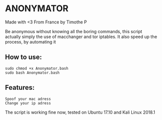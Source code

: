 # **ANONYMATOR**
Made with <3 From France by Timothe P

Be anonymous without knowing all the boring commands, this script actually
simply the use of macchanger and tor iptables. It also speed up the process,
by automating it

## How to use:

```
sudo chmod +x Anonymator.bash
sudo bash Anonymator.bash
```
## Features:

```
Spoof your mac adress 
Change your ip adress 
```

The script is working fine now, tested on Ubuntu 17.10 and Kali Linux 2018.1
